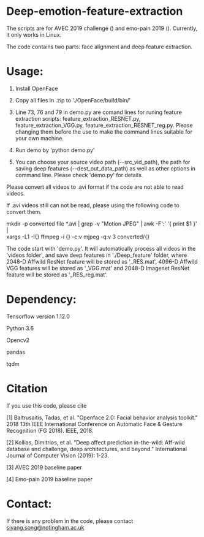 # Deep-emotion-feature-extraction
The scripts are for AVEC 2019 challenge () and emo-pain 2019 (). Currently, it only works in Linux.

The code contains two parts: face alignment and deep feature extraction.

# Usage:

1. Install OpenFace

2. Copy all files in .zip to './OpenFace/build/bin/'

3. Line 73, 76 and 79 in demo.py are comand lines for runing feature extraction scripts: feature_extraction_RESNET.py, feature_extraction_VGG.py, 
feature_extraction_RESNET_reg.py. Please changing them before the use to make the command lines suitable for your own machine.

4. Run demo by 'python demo.py'

5. You can choose your source video path (--src_vid_path), the path for saving deep features (--dest_out_data_path) as well as other options in command line. 
Please check 'demo.py' for details. 

Please convert all videos to .avi format if the code are not able to read videos. 

If .avi videos still can not be read, please using the following code to convert them.

mkdir -p converted
file *.avi | grep -v "Motion JPEG" | awk -F':' '{ print $1 }' | \
   xargs -L1 -I{} ffmpeg -i {} 
-c:v mjpeg -q:v 3 converted/{}


The code start with 'demo.py'. It will automatically process all videos in the 'videos folder', and save deep features in './Deep_feature' folder,
where 2048-D Affwild ResNet feature will be stored as '_RES.mat', 4096-D Affwild VGG features will be stored as '_VGG.mat' and 2048-D Imagenet ResNet 
feature will be stored as '_RES_reg.mat'.


# Dependency:

Tensorflow version 1.12.0

Python 3.6

Opencv2 

pandas

tqdm

# Citation

If you use this code, please cite 

[1] Baltrusaitis, Tadas, et al. "Openface 2.0: Facial behavior analysis toolkit." 2018 13th IEEE International Conference on Automatic Face & Gesture Recognition (FG 2018). IEEE, 2018.

[2] Kollias, Dimitrios, et al. "Deep affect prediction in-the-wild: Aff-wild database and challenge, deep architectures, and beyond." International Journal of Computer Vision (2019): 1-23.

[3] AVEC 2019 baseline paper

[4] Emo-pain 2019 baseline paper

# Contact:

If there is any problem in the code, please contact siyang.song@notingham.ac.uk
